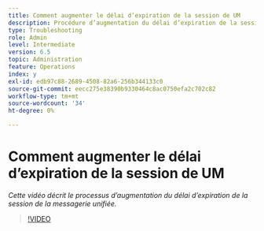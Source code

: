 ```yaml
---
title: Comment augmenter le délai d’expiration de la session de UM
description: Procédure d’augmentation du délai d’expiration de la session de gestion des utilisateurs pour un utilisateur
type: Troubleshooting
role: Admin
level: Intermediate
version: 6.5
topic: Administration
feature: Operations
index: y
exl-id: edb97c88-2689-4508-82a6-256b344133c0
source-git-commit: eecc275e38390b9330464c8ac0750efa2c702c82
workflow-type: tm+mt
source-wordcount: '34'
ht-degree: 0%

---
```



# Comment augmenter le délai d’expiration de la session de UM

*Cette vidéo décrit le processus d’augmentation du délai d’expiration de la session de la messagerie unifiée.*

>[!VIDEO](https://video.tv.adobe.com/v/335503?quality=12&learn=on)
